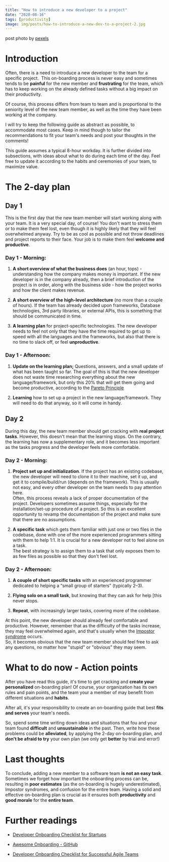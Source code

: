 ```yaml
---
title: "How to introduce a new developer to a project"
date: "2020-08-16"
tags: [productivity]
image: img/posts/how-to-introduce-a-new-dev-to-a-project-2.jpg
---
```


 post photo by [pexels](https://www.pexels.com/)

# Introduction

Often, there is a need to introduce a new developer to the team for a specific project. 
This on-boarding process is never easy and sometimes tends to be **painful** for the new member and **frustrating** for the team, which has to keep working on the already defined tasks without a big impact on their productivity.

Of course, this process differs from team to team and is proportional to the seniority level of the new team member, as well as the time they have been working at the company.

I will try to keep the following guide as abstract as possible, to accommodate most cases. Keep in mind though to tailor the recommendations to fit your team's needs and post your thoughts in the comments!

This guide assumes a typical 8-hour workday. It is further divided into subsections, with ideas about what to do during each time of the day. Feel free to update it according to the habits and ceremonies of your team, to maximize value.

# The 2-day plan

## Day 1

This is the first day that the new team member will start working along with your team. It is a very special day, of course!
You don't want to stress them or to make them feel lost, even though it is highly likely that they will feel overwhelmed anyway.
Try to be as cool as possible and not throw deadlines and project reports to their face.
Your job is to make them feel **welcome and productive**.

### Day 1 - Morning:

1. **A short overview of what the business does** (an hour, tops) - understanding how the company makes money is important. If the new developer is in the company already, then a brief introduction of the project is in order, along with the business side - how the project works and how the client makes revenue.

2. **A short overview of the high-level architecture** (no more than a couple of hours). If the team has already decided upon frameworks, Database technologies, 3rd party libraries, or external APIs, this is something that should be communicated in time.

3. **A learning plan** for project-specific technologies. The new developer needs to feel not only that they have the time required to get up to speed with all the languages and the frameworks, but also that there is no time to slack off, or feel **unproductive**.

### Day 1 - Afternoon:
1. **Update on the learning plan;** Questions, answers, and a small update of what has been taught so far. The goal of this is that the new developer does not waste time researching everything about the new language/framework, but only this 20% that will get them going and become productive, according to the [Pareto Principle](https://en.wikipedia.org/wiki/Pareto_principle)

2. **Learning** how to set up a project in the new language/framework. They will need to do that anyway, so it will come in handy.

## Day 2

During this day, the new team member should get cracking with **real project tasks**. However, this doesn't mean that the learning stops. On the contrary, the learning has now a supplementary role, and it becomes less important as the tasks progress and the developer feels more comfortable.

### Day 2 - Morning:
1. **Project set up and initialization**. If the project has an existing codebase, the new developer will need to clone it to their machine, set it up, and get it to compile/build/run (depends on the framework). This is usually not easy, and every other developer on the team needs to pay attention here.<br>
Often, this process reveals a lack of proper documentation of the project. Developers sometimes assume things, especially for the installation/set-up procedure of a project. So this is an excellent opportunity to revamp the documentation of the project and make sure that there are no assumptions.

2. **A specific task** which gets them familiar with just one or two files in the codebase, done with one of the more experienced programmers sitting with them to help 1:1. It is crucial for a new developer not to feel alone on a task.<br>The best strategy is to assign them to a task that only exposes them to as few files as possible so that they don't feel lost.

### Day 2 - Afternoon:
1. **A couple of short specific tasks** with an experienced programmer dedicated to helping a “small group of starters” (typically 2–3).

2. **Flying solo on a small task**, but knowing that they can ask for help [this never stops.

3. **Repeat**, with increasingly larger tasks, covering more of the codebase.


At this point, the new developer should already feel comfortable and productive. However, remember that as the difficulty of the tasks increase, they may feel overwhelmed again, and that's usually when the [Impostor syndrome](https://en.wikipedia.org/wiki/Impostor_syndrome) occurs.<br>So, it becomes obvious that the new team member should feel free to ask any questions, no matter how "stupid" or "obvious" they may seem.

# What to do now - Action points

After you have read this guide, it's time to get cracking and **create your personalized** on-boarding plan!
Of course, your organization has its own rules and pain points, and the team your a member of may benefit from different situations and **habits**.

After all, it's your responsibility to create an on-boarding guide that best **fits and serves** your team's needs.

So, spend some time writing down ideas and situations that fou and your team found **difficult** and **unsustainable** in the past. Then, write how these problems could be **alleviated**, by applying the 2-day on-boarding plan, and **don't be afraid to try** your own plan (we only get **better** by trial and error!)
  

# Last thoughts
To conclude, adding a new member to a software team **is not an easy task**. Sometimes we forget how important the onboarding process can be, resulting in **poor estimates** (as the on-boarding is hugely underestimated), Impostor syndromes, and confusion for the entire team.
Having a solid and effective on-boarding plan is crucial as it ensures both **productivity** and **good morale** for the **entire team**.

# Further readings

* [Developer Onboarding Checklist for Startups](https://www.process.st/checklist/developer-onboarding-checklist-for-startups/)

* [Awesome Onboarding - GitHub](https://github.com/92bondstreet/awesome-onboarding)

* [Developer Onboarding Checklist for Successful Agile Teams](https://www.dragonspears.com/blog/developer-onboarding-checklist-for-successful-agile-teams)

